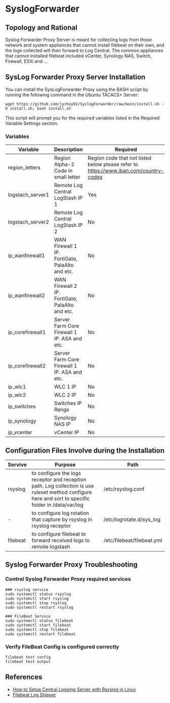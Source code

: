 # SyslogForwarder
## Topology and Rational
Syslog Forwarder Proxy Server is meant for collecting logs from those network and system appliances that cannot install filebeat on their own, and the logs collected will then forward to Log Central.
The common appliances that cannot installed filebeat included vCenter, Synology NAS, Switch, Firewall, ESXi and ...

## SysLog Forwarder Proxy Server Installation
You can install the SysLogForwarder Proxy using the BASH script by running the following command in the Ubuntu TACACS+ Server:
```
wget https://github.com/jychoy92/SyslogForwarder/raw/main/install.sh -O install.sh; bash install.sh
```
This script will prompt you for the required variables listed in the Required Variable Settings section.

### Variables
|Variable|Description|Required|
|-------------|-------------|-------------|
|region_letters|Region Alpha-2 Code in small letter|Region code that not listed below please refer to https://www.iban.com/country-codes|Yes|
|logstach_server1|Remote Log Central LogStash IP 1|Yes|
|logstach_server2|Remote Log Central LogStash IP 2|No|
|ip_wanfirewall1|WAN Firewall 1 IP. FortiGate, PalaAlto and etc.|No|
|ip_wanfirewall2|WAN Firewall 2 IP. FortiGate, PalaAlto and etc.|No|
|ip_corefirewall1|Server Farm Core Firewall 1 IP. ASA and etc.|No|
|ip_corefirewall2|Server Farm Core Firewall 1 IP. ASA and etc.|No|
|ip_wlc1|WLC 1 IP|No|
|ip_wlc2|WLC 2 IP|No|
|ip_switches|Switches IP Range|No|
|ip_synology|Synology NAS IP|No|
|ip_vcenter|vCenter IP|No|

## Configuration Files Involve during the Installation
|Servive|Purpose|Path|
|-------------|-------------|-------------|
|rsyslog|to configure the logs receptor and reception path. Log collection is use ruleset method configure here and sort to specific folder  in /data/var/log|/etc/rsyslog.conf|
|-|to configure log rotation that capture by rsyslog in rsyslog receptor|/etc/logrotate.d/sys_log|
|filebeat|to configure filebeat to forward received logs to remote logstash|/etc/filebeat/filebeat.yml|

## Syslog Forwarder Proxy Troubleshooting
### Control Syslog Forwarder Proxy required services
```
### rsyslog service
sudo systemctl status rsyslog
sudo systemctl start rsyslog
sudo systemctl stop rsyslog
sudo systemctl restart rsyslog

### FileBeat Service
sudo systemctl status filebeat
sudo systemctl start filebeat
sudo systemctl stop filebeat
sudo systemctl restart filebeat
```

### Verify FileBeat Config is configured correctly
```
filebeat test config
filebeat test output
```

## References
* [How to Setup Central Logging Server with Rsyslog in Linux](https://www.tecmint.com/install-rsyslog-centralized-logging-in-centos-ubuntu/#:~:text=Once%20rsyslog%20installed%2C%20you%20need,status%20with%20the%20systemctl%20command.&text=The%20main%20rsyslog%20configuration%20file%20is%20located%20at%20%2Fetc%2Frsyslog)
* [Filebeat Log Shipper](https://logz.io/blog/filebeat-tutorial/#filebeatmodules)

